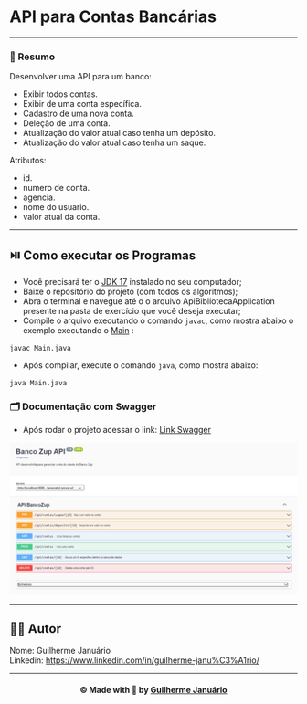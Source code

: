 # API para Contas Bancárias

---

### 🔷 Resumo

<p>Desenvolver uma API para um banco:
</p>

- Exibir todos contas.
- Exibir de uma conta específica.
- Cadastro de uma nova conta.
- Deleção de uma conta.
- Atualização do valor atual caso tenha um depósito.
- Atualização do valor atual caso tenha um saque.


<p>Atributos:
</p>

- id.
- numero de conta.
- agencia.
- nome do usuario.
- valor atual da conta.

---

## ⏯️ Como executar os Programas

- Você precisará ter o [JDK 17](https://www.oracle.com/java/technologies/downloads/#java17) instalado no seu computador;
- Baixe o repositório do projeto (com todos os algoritmos);
- Abra o terminal e navegue até o o arquivo ApiBibliotecaApplication presente na pasta de exercício que você deseja executar;
- Compile o arquivo executando o comando `javac`, como mostra abaixo o exemplo executando o [Main](https://github.com/guiijanuario/StarWars-ExerciseModulo4/blob/main/src/main/java/org/example/exerciseModule4/Main.java) :
```
javac Main.java
```
- Após compilar, execute o comando `java`, como mostra abaixo:
```
java Main.java
```


### 🗂️ Documentação com Swagger

- Após rodar o projeto acessar o link: [Link Swagger](http://localhost:8080/swagger-ui/index.html#/)

<img src="./src/main/resources/img/img1.jpg" width="650">

---

## 👨‍💻 Autor

Nome: Guilherme Januário <br>Linkedin: https://www.linkedin.com/in/guilherme-janu%C3%A1rio/

---

<h4 align=center>©️ Made with 💚 by <a href="https://github.com/guiijanuario">Guilherme Januário</a></h4>
